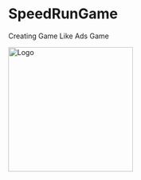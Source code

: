 # SpeedRunGame
Creating Game Like Ads Game

 <img src="https://www.linkpicture.com/q/img_ilustrasi_4.png" width='250dp' alt="Logo" >
